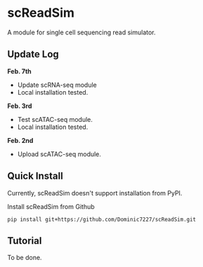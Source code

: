 # scReadSim

A module for single cell sequencing read simulator.

## Update Log
**Feb. 7th**
- Update scRNA-seq module
- Local installation tested.

**Feb. 3rd**
- Test scATAC-seq module.
- Local installation tested.

**Feb. 2nd**
- Upload scATAC-seq module.

## Quick Install
Currently, scReadSim doesn't support installation from PyPI.

Install scReadSim from Github
```
pip install git+https://github.com/Dominic7227/scReadSim.git
```

## Tutorial
To be done.